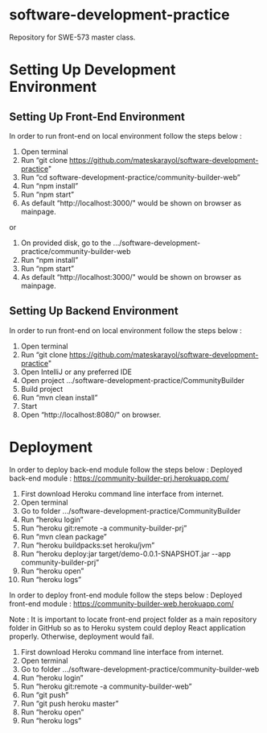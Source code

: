 # software-development-practice
Repository for SWE-573 master class.

# Setting Up Development Environment 

## Setting Up Front-End Environment

In order to run front-end on local environment follow the steps below :

1. Open terminal
2. Run “git clone https://github.com/mateskarayol/software-development-practice"
3. Run “cd software-development-practice/community-builder-web”
4. Run “npm install”
5. Run “npm start”
6. As default “http://localhost:3000/" would be shown on browser as mainpage.

or

1. On provided disk, go to the .../software-development-practice/community-builder-web
2. Run “npm install”
3. Run “npm start”
4. As default “http://localhost:3000/" would be shown on browser as mainpage.

## Setting Up Backend Environment

In order to run front-end on local environment follow the steps below :

1. Open terminal
2. Run “git clone https://github.com/mateskarayol/software-development-practice"
3. Open IntelliJ or any preferred IDE
4. Open project .../software-development-practice/CommunityBuilder
5. Build project
6. Run “mvn clean install”
7. Start
8. Open “http://localhost:8080/" on browser.

        
# Deployment

In order to deploy back-end module follow the steps below :
Deployed back-end module : https://community-builder-prj.herokuapp.com/

1. First download Heroku command line interface from internet.
2. Open terminal
3. Go to folder .../software-development-practice/CommunityBuilder
4. Run “heroku login”
5. Run “heroku git:remote -a community-builder-prj”
6. Run “mvn clean package”
7. Run “heroku buildpacks:set heroku/jvm”
8. Run “heroku deploy:jar target/demo-0.0.1-SNAPSHOT.jar --app community-builder-prj”
9. Run “heroku open”
10. Run “heroku logs”

In order to deploy front-end module follow the steps below :
Deployed front-end module : https://community-builder-web.herokuapp.com/

Note : It is important to locate front-end project folder as a main repository folder in GitHub so as to Heroku system could deploy React application properly. Otherwise, deployment would fail.

1. First download Heroku command line interface from internet.
2. Open terminal
3. Go to folder .../software-development-practice/community-builder-web
4. Run “heroku login”
5. Run “heroku git:remote -a community-builder-web”
6. Run “git push”
7. Run “git push heroku master”
8. Run “heroku open”
9. Run “heroku logs”
